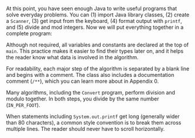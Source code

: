 At this point, you have seen enough Java to write useful programs that solve everyday problems.
You can (1) import Java library classes, (2) create a `Scanner`, (3) get input from the keyboard, (4) format output with `printf`, and (5) divide and mod integers.
Now we will put everything together in a complete program:





Although not required, all variables and constants are declared at the top of `main`.
This practice makes it easier to find their types later on, and it helps the reader know what data is involved in the algorithm.


For readability, each major step of the algorithm is separated by a blank line and begins with a comment.
The class also includes a documentation comment (`/**`), which you can learn more about in Appendix 0.

Many algorithms, including the `Convert` program, perform division and modulo together.
In both steps, you divide by the same number (`IN_PER_FOOT`).

When statements including `System.out.printf` get long (generally wider than 80 characters), a common style convention is to break them across multiple lines.
The reader should never have to scroll horizontally.
